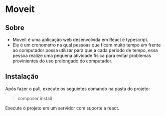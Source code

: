 # Moveit
## Sobre
* Moveit é uma aplicação web desenvolvida em React e typescript.
* Ele é um cronometro na qual pessoas que ficam muito tempo em frente ao computador possa utilizar para que a cada periodo de tempo, essa pessoa realize uma pequena atividade fisica para evitar problemas provinientes do uso prolongado do computador.


## Instalação

Após fazer o pull, execute os seguintes comando na pasta do projeto:
> composer install
> 
Execute o projeto em um servidor com suporte a react.
